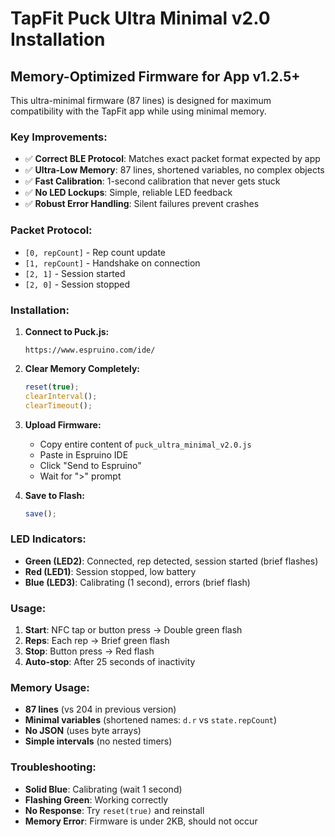 # TapFit Puck Ultra Minimal v2.0 Installation

## Memory-Optimized Firmware for App v1.2.5+

This ultra-minimal firmware (87 lines) is designed for maximum compatibility with the TapFit app while using minimal memory.

### Key Improvements:
- ✅ **Correct BLE Protocol**: Matches exact packet format expected by app
- ✅ **Ultra-Low Memory**: 87 lines, shortened variables, no complex objects
- ✅ **Fast Calibration**: 1-second calibration that never gets stuck
- ✅ **No LED Lockups**: Simple, reliable LED feedback
- ✅ **Robust Error Handling**: Silent failures prevent crashes

### Packet Protocol:
- `[0, repCount]` - Rep count update
- `[1, repCount]` - Handshake on connection  
- `[2, 1]` - Session started
- `[2, 0]` - Session stopped

### Installation:

1. **Connect to Puck.js:**
   ```
   https://www.espruino.com/ide/
   ```

2. **Clear Memory Completely:**
   ```javascript
   reset(true);
   clearInterval();
   clearTimeout();
   ```

3. **Upload Firmware:**
   - Copy entire content of `puck_ultra_minimal_v2.0.js`
   - Paste in Espruino IDE
   - Click "Send to Espruino" 
   - Wait for ">" prompt

4. **Save to Flash:**
   ```javascript
   save();
   ```

### LED Indicators:
- **Green (LED2)**: Connected, rep detected, session started (brief flashes)
- **Red (LED1)**: Session stopped, low battery
- **Blue (LED3)**: Calibrating (1 second), errors (brief flash)

### Usage:
1. **Start**: NFC tap or button press → Double green flash
2. **Reps**: Each rep → Brief green flash  
3. **Stop**: Button press → Red flash
4. **Auto-stop**: After 25 seconds of inactivity

### Memory Usage:
- **87 lines** (vs 204 in previous version)
- **Minimal variables** (shortened names: `d.r` vs `state.repCount`)
- **No JSON** (uses byte arrays)
- **Simple intervals** (no nested timers)

### Troubleshooting:
- **Solid Blue**: Calibrating (wait 1 second)
- **Flashing Green**: Working correctly
- **No Response**: Try `reset(true)` and reinstall
- **Memory Error**: Firmware is under 2KB, should not occur
